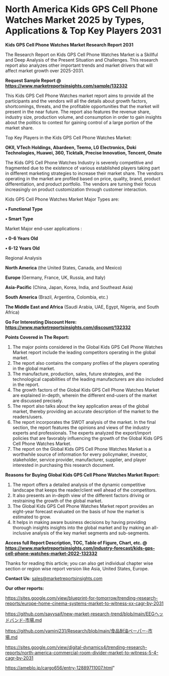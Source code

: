 # North America Kids GPS Cell Phone Watches Market 2025 by Types, Applications & Top Key Players 2031

<strong>Kids GPS Cell Phone Watches Market Research Report 2031</strong>

The Research Report on Kids GPS Cell Phone Watches Market is a Skillful and Deep Analysis of the Present Situation and Challenges. This research report also analyzes other important trends and market drivers that will affect market growth over 2025-2031.

<strong>Request Sample Report @ <a href=https://www.marketreportsinsights.com/sample/132332>https://www.marketreportsinsights.com/sample/132332</a></strong>

This Kids GPS Cell Phone Watches market report aims to provide all the participants and the vendors will all the details about growth factors, shortcomings, threats, and the profitable opportunities that the market will present in the near future. The report also features the revenue share, industry size, production volume, and consumption in order to gain insights about the politics to contest for gaining control of a large portion of the market share.

Top Key Players in the Kids GPS Cell Phone Watches Market:

<strong>OKII, VTech Holdings, Abardeen, Teemo, LG Electronics, Doki Technologies, Huawei, 360, Ticktalk, Precise Innovation, Tencent, Omate</strong>

The Kids GPS Cell Phone Watches Industry is severely competitive and fragmented due to the existence of various established players taking part in different marketing strategies to increase their market share. The vendors operating in the market are profiled based on price, quality, brand, product differentiation, and product portfolio. The vendors are turning their focus increasingly on product customization through customer interaction.

Kids GPS Cell Phone Watches Market Major Types are:

<strong>• Functional Type

• Smart Type</strong>

Market Major end-user applications :

<strong>• 0-6 Years Old

• 6-12 Years Old</strong>

Regional Analysis

</u><strong><b>North America</b></strong> (the United States, Canada, and Mexico)

<strong><b>Europe </b></strong>(Germany, France, UK, Russia, and Italy)

<strong><b>Asia-Pacific</b></strong> (China, Japan, Korea, India, and Southeast Asia)

<strong><b>South America</b></strong> (Brazil, Argentina, Colombia, etc.)

<strong><b>The Middle East and Africa</b></strong> (Saudi Arabia, UAE, Egypt, Nigeria, and South Africa)

<strong>Go For Interesting Discount Here: <a href=https://www.marketreportsinsights.com/discount/132332>https://www.marketreportsinsights.com/discount/132332</a></strong>

<strong>Points Covered in The Report:</strong>
<ol>
  <li>The major points considered in the Global Kids GPS Cell Phone Watches Market report include the leading competitors operating in the global market.</li>
  <li>The report also contains the company profiles of the players operating in the global market.</li>
  <li>The manufacture, production, sales, future strategies, and the technological capabilities of the leading manufacturers are also included in the report.</li>
  <li>The growth factors of the Global Kids GPS Cell Phone Watches Market are explained in-depth, wherein the different end-users of the market are discussed precisely.</li>
  <li>The report also talks about the key application areas of the global market, thereby providing an accurate description of the market to the readers/users.</li>
  <li>The report incorporates the SWOT analysis of the market. In the final section, the report features the opinions and views of the industry experts and professionals. The experts analyzed the export/import policies that are favorably influencing the growth of the Global Kids GPS Cell Phone Watches Market.</li>
  <li>The report on the Global Kids GPS Cell Phone Watches Market is a worthwhile source of information for every policymaker, investor, stakeholder, service provider, manufacturer, supplier, and player interested in purchasing this research document.</li>
</ol>
<strong>Reasons for Buying Global Kids GPS Cell Phone Watches Market Report:</strong>

<ol>
  <li>The report offers a detailed analysis of the dynamic competitive landscape that keeps the reader/client well ahead of the competitors.</li>
  <li>It also presents an in-depth view of the different factors driving or restraining the growth of the global market.</li>
  <li>The Global Kids GPS Cell Phone Watches Market report provides an eight-year forecast evaluated on the basis of how the market is estimated to grow.</li>
  <li>It helps in making aware business decisions by having providing thorough insights insights into the global market and by making an all-inclusive analysis of the key market segments and sub-segments.</li>
</ol>
<strong>Access full Report Description, TOC, Table of Figure, Chart, etc. @ <a href=https://www.marketreportsinsights.com/industry-forecast/kids-gps-cell-phone-watches-market-2022-132332>https://www.marketreportsinsights.com/industry-forecast/kids-gps-cell-phone-watches-market-2022-132332</a></strong>


Thanks for reading this article; you can also get individual chapter wise section or region wise report version like Asia, United States, Europe.

<strong>Contact Us:</strong>
sales@marketreportsinsights.com

<strong>Our other reports:</strong>

<a href=https://sites.google.com/view/blueprint-for-tomorrow/trending-research-reports/europe-home-cinema-systems-market-to-witness-xx-cagr-by-2031>https://sites.google.com/view/blueprint-for-tomorrow/trending-research-reports/europe-home-cinema-systems-market-to-witness-xx-cagr-by-2031</a>

<a href=https://github.com/sayysaif/new-market-research-trend/blob/main/EEGヘッドバンド-市場.md>https://github.com/sayysaif/new-market-research-trend/blob/main/EEGヘッドバンド-市場.md</a>

<a href=https://github.com/yamini231/Research/blob/main/食品耐油ペーパー-市場.md>https://github.com/yamini231/Research/blob/main/食品耐油ペーパー-市場.md</a>

<a href=https://sites.google.com/view/digital-dynamics4/trending-research-reports/north-america-commercial-room-divider-market-to-witness-5-4-cagr-by-2031>https://sites.google.com/view/digital-dynamics4/trending-research-reports/north-america-commercial-room-divider-market-to-witness-5-4-cagr-by-2031</a>

<a href=https://ameblo.jp/cargo656/entry-12889711007.html>https://ameblo.jp/cargo656/entry-12889711007.html</a>"
